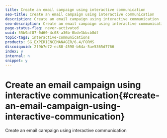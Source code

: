 ```yaml
---
title: Create an email campaign using interactive communication
seo-title: Create an email campaign using interactive communication
description: Create an email campaign using interactive communication
seo-description: Create an email campaign using interactive communication
page-status-flag: never-activated
uuid: 55b9af87-0d60-4c08-a36b-0bde1bbcb8df
topic-tags: interactive-communications
products: SG_EXPERIENCEMANAGER/6.4/FORMS
discoiquuid: 2f9b7e72-ec80-4598-b64a-5ae5365d7766
index: y
internal: n
snippet: y
---
```


# Create an email campaign using interactive communication{#create-an-email-campaign-using-interactive-communication}

Create an email campaign using interactive communication


